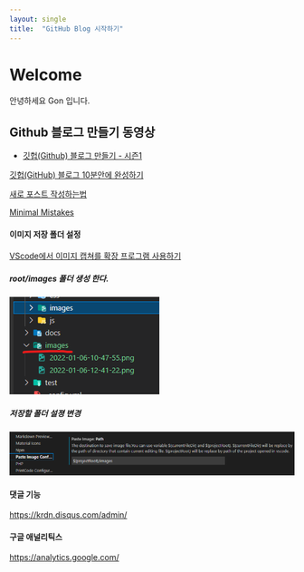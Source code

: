 ```yaml
---
layout: single
title:  "GitHub Blog 시작하기"
---
```


# Welcome 

안녕하세요 Gon 입니다.

## Github 블로그 만들기 동영상

- [깃헙(Github) 블로그 만들기 - 시즌1](https://www.youtube.com/watch?v=--MMmHbSH9k&list=PLIMb_GuNnFwfQBZQwD-vCZENL5YLDZekr)



[깃헙(GitHub) 블로그 10분안에 완성하기](https://www.youtube.com/watch?v=ACzFIAOsfpM)

[새로 포스트 작성하는법](https://jekyllrb.com/docs/posts/)


[Minimal Mistakes](https://mmistakes.github.io/minimal-mistakes/docs/quick-start-guide/)



#### 이미지 저장 폴더 설정  

[VScode에서 이미지 캡쳐를 확장 프로그램 사용하기](https://uxgjs.tistory.com/187)

##### root/images 폴더 생성 한다.
![](../images/2022-01-06-12-42-24.png)

##### 저장할 폴더 설졍 변경
![](../images/2022-01-06-12-41-22.png)


#### 댓글 기능 
https://krdn.disqus.com/admin/

#### 구글 애널리틱스
https://analytics.google.com/